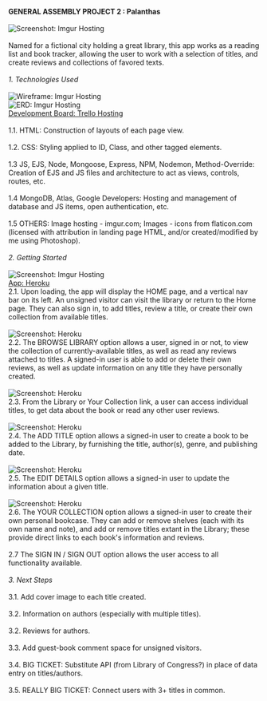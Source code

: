 **GENERAL ASSEMBLY PROJECT 2 : Palanthas**\
\
![Screenshot: Imgur Hosting](https://i.imgur.com/7bFCRS6m.png)\
\
    Named for a fictional city holding a great library, this app works as a reading list and book tracker, allowing the user to work with a selection of titles, and create reviews and collections of favored texts.\
\
*1. Technologies Used*\
\
![Wireframe: Imgur Hosting](https://i.imgur.com/rBsUWK8m.jpg)\
![ERD: Imgur Hosting](https://i.imgur.com/t7qZjB7m.png)\
[Development Board: Trello Hosting](https://trello.com/b/ecZR13kn/project-palanthas)\
\
    1.1. HTML: Construction of layouts of each page view.\
\
    1.2. CSS: Styling applied to ID, Class, and other tagged elements.\
\
    1.3 JS, EJS, Node, Mongoose, Express, NPM, Nodemon, Method-Override: Creation of EJS and JS files and architecture to act as views, controls, routes, etc.\
\
    1.4 MongoDB, Atlas, Google Developers: Hosting and management of database and JS items, open authentication, etc.\
\
    1.5 OTHERS: Image hosting - imgur.com; Images - icons from flaticon.com (licensed with attribution in landing page HTML, and/or created/modified by me using Photoshop).\
\
*2. Getting Started*\
\
![Screenshot: Imgur Hosting](https://i.imgur.com/7bFCRS6m.png)\
[App: Heroku](https://project-palanthas.herokuapp.com/)\
    2.1. Upon loading, the app will display the HOME page, and a vertical nav bar on its left. An unsigned visitor can visit the library or return to the Home page. They can also sign in, to add titles, review a title, or create their own collection from available titles.\
\
![Screenshot: Heroku](https://i.imgur.com/eZWNMWem.png)\
    2.2. The BROWSE LIBRARY option allows a user, signed in or not, to view the collection of currently-available titles, as well as read any reviews attached to titles. A signed-in user is able to add or delete their own reviews, as well as update information on any title they have personally created.\
\
![Screenshot: Heroku](https://i.imgur.com/WXi8jeYm.png)\
    2.3. From the Library or Your Collection link, a user can access individual titles, to get data about the book or read any other user reviews.\
\
![Screenshot: Heroku](https://i.imgur.com/QnnQrEgm.png)\
    2.4. The ADD TITLE option allows a signed-in user to create a book to be added to the Library, by furnishing the title, author(s), genre, and publishing date.\
\
![Screenshot: Heroku](https://i.imgur.com/9L3MjlVm.png)\
    2.5. The EDIT DETAILS option allows a signed-in user to update the information about a given title.\
\
![Screenshot: Heroku](https://i.imgur.com/QHCeYGPm.png)\
    2.6. The YOUR COLLECTION option allows a signed-in user to create their own personal bookcase. They can add or remove shelves (each with its own name and note), and add or remove titles extant in the Library; these provide direct links to each book's information and reviews.\
\
    2.7 The SIGN IN / SIGN OUT option allows the user access to all functionality available.\
\
*3. Next Steps*\
\
    3.1. Add cover image to each title created.\
\
    3.2. Information on authors (especially with multiple titles).\
\
    3.2. Reviews for authors.\
\
    3.3. Add guest-book comment space for unsigned visitors.\
\
    3.4. BIG TICKET: Substitute API (from Library of Congress?) in place of data entry on titles/authors.\
\
    3.5. REALLY BIG TICKET: Connect users with 3+ titles in common.
    
